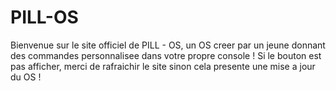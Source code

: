 # PILL-OS
Bienvenue sur le site officiel de PILL - OS, un OS creer par un jeune donnant des commandes personnalisee dans votre propre console ! Si le bouton est pas afficher, merci de rafraichir le site sinon cela presente une mise a jour du OS !
